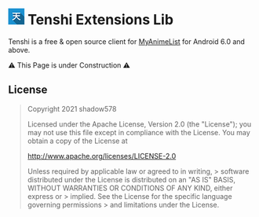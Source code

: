 # ![App Icon](.github/res/app-icon.png) Tenshi Extensions Lib
Tenshi is a free & open source client for [MyAnimeList](https://myanimelist.net) for Android 6.0 and above.


⚠ This Page is under Construction ⚠


## License
> Copyright 2021 shadow578
> 
> Licensed under the Apache License, Version 2.0 (the "License");
> you may not use this file except in compliance with the License.
> You may obtain a copy of the License at
> 
> http://www.apache.org/licenses/LICENSE-2.0
> 
> Unless required by applicable law or agreed to in writing, > software
> distributed under the License is distributed on an "AS IS" BASIS,
> WITHOUT WARRANTIES OR CONDITIONS OF ANY KIND, either express or > implied.
> See the License for the specific language governing permissions > and
> limitations under the License.
